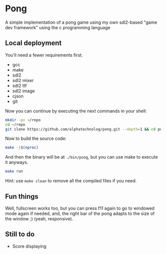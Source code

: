 # Pong

A simple implementation of a pong game using
my own sdl2-based "game dev framework" using the c programming language

## Local deployment

You'll need a fewer requirements first.

- gcc
- make
- sdl2
- sdl2 mixer
- sdl2 ttf
- sdl2 image
- cjson
- git

Now you can continue by executing the next commands in your shell:

```sh
mkdir -pv ~/repo
cd ~/repo
git clone https://github.com/alphatechnolog/pong.git --depth=1 && cd pong
```

Now to build the source code:

```sh
make -j$(nproc)
```

And then the binary will be at `./bin/pong`, but you can use make
to execute it anyways.

```sh
make run
```

Hint: use `make clean` to remove all the compiled files if you need.

## Fun things

Well, fullscreen works too, but you can press f11 again to go
to windowed mode again if needed, and, the right bar of the pong
adapts to the size of the window ;) (yeah, responsive).

## Still to do

- Score displaying
